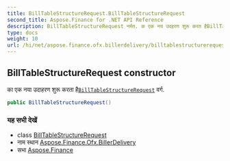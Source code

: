 ```yaml
---
title: BillTableStructureRequest.BillTableStructureRequest
second_title: Aspose.Finance for .NET API Reference
description: BillTableStructureRequest नर्मत. क एक नय उदहरण शुरू करत हैBillTableStructureRequest वर्ग.
type: docs
weight: 10
url: /hi/net/aspose.finance.ofx.billerdelivery/billtablestructurerequest/billtablestructurerequest/
---
```

## BillTableStructureRequest constructor

का एक नया उदाहरण शुरू करता है[`BillTableStructureRequest`](../) वर्ग.

```csharp
public BillTableStructureRequest()
```

### यह सभी देखें

* class [BillTableStructureRequest](../)
* नाम स्थान [Aspose.Finance.Ofx.BillerDelivery](../../billtablestructurerequest/)
* सभा [Aspose.Finance](../../../)


